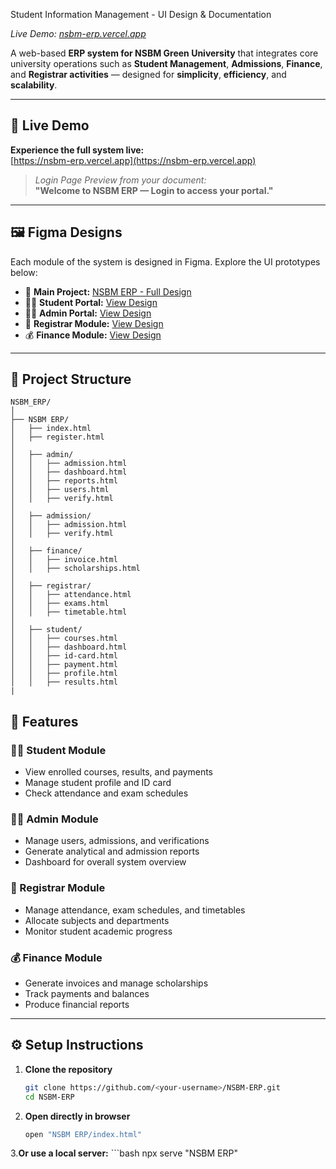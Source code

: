 Student Information Management - UI Design & Documentation


*Live Demo: [nsbm-erp.vercel.app](https://nsbm-erp.vercel.app)*

A web-based **ERP system for NSBM Green University** that integrates core university operations such as **Student Management**, **Admissions**, **Finance**, and **Registrar activities** — designed for **simplicity**, **efficiency**, and **scalability**.

---

## 🌟 Live Demo

**Experience the full system live:**  
[https://nsbm-erp.vercel.app](https://nsbm-erp.vercel.app)  

> *Login Page Preview from your document:*  
> **"Welcome to NSBM ERP — Login to access your portal."**

---

## 🖼️ Figma Designs

Each module of the system is designed in Figma. Explore the UI prototypes below:

- 🎨 **Main Project:** [NSBM ERP - Full Design](https://www.figma.com/design/Sr5XxbNgxNKynJEB6fD61U/NSBM-ERP?node-id=30-1765&t=lbmxtx5HzdxgTfMo-1)
- 👨‍🎓 **Student Portal:** [View Design](https://www.figma.com/proto/Sr5XxbNgxNKynJEB6fD61U/NSBM-ERP?node-id=18-1519&p=f&t=VXU2Hd3kNRJKpmZY-1&scaling=min-zoom&content-scaling=fixed&page-id=0%3A1&starting-point-node-id=18%3A1519&show-proto-sidebar=1)
- 🧑‍💼 **Admin Portal:** [View Design](https://www.figma.com/proto/Sr5XxbNgxNKynJEB6fD61U/NSBM-ERP?node-id=24-189&p=f&t=OvyJHdGs4yz8rM6O-1&scaling=min-zoom&content-scaling=fixed&page-id=1%3A163&starting-point-node-id=24%3A189&show-proto-sidebar=1)
- 🧾 **Registrar Module:** [View Design](https://www.figma.com/proto/Sr5XxbNgxNKynJEB6fD61U/NSBM-ERP?node-id=28-1367&p=f&t=DxX5iv6gdKYkVrfd-1&scaling=min-zoom&content-scaling=fixed&page-id=28%3A1363&starting-point-node-id=28%3A1367&show-proto-sidebar=1)
- 💰 **Finance Module:** [View Design](https://www.figma.com/proto/Sr5XxbNgxNKynJEB6fD61U/NSBM-ERP?node-id=30-1767&p=f&t=FWr0HCuPatmHKFBQ-1&scaling=min-zoom&content-scaling=fixed&page-id=30%3A1765&starting-point-node-id=30%3A1767&show-proto-sidebar=1)

---

## 📁 Project Structure

```plaintext
NSBM_ERP/
│
├── NSBM ERP/
│   ├── index.html
│   ├── register.html
│
│   ├── admin/
│   │   ├── admission.html
│   │   ├── dashboard.html
│   │   ├── reports.html
│   │   ├── users.html
│   │   ├── verify.html
│
│   ├── admission/
│   │   ├── admission.html
│   │   ├── verify.html
│
│   ├── finance/
│   │   ├── invoice.html
│   │   ├── scholarships.html
│
│   ├── registrar/
│   │   ├── attendance.html
│   │   ├── exams.html
│   │   ├── timetable.html
│
│   ├── student/
│   │   ├── courses.html
│   │   ├── dashboard.html
│   │   ├── id-card.html
│   │   ├── payment.html
│   │   ├── profile.html
│   │   ├── results.html
|
```



## 🚀 Features

### 👨‍🎓 Student Module
- View enrolled courses, results, and payments  
- Manage student profile and ID card  
- Check attendance and exam schedules  

### 🧑‍💼 Admin Module
- Manage users, admissions, and verifications  
- Generate analytical and admission reports  
- Dashboard for overall system overview  

### 🧾 Registrar Module
- Manage attendance, exam schedules, and timetables  
- Allocate subjects and departments  
- Monitor student academic progress  

### 💰 Finance Module
- Generate invoices and manage scholarships  
- Track payments and balances  
- Produce financial reports  

---

## ⚙️ Setup Instructions

1. **Clone the repository**
   ```bash
   git clone https://github.com/<your-username>/NSBM-ERP.git
   cd NSBM-ERP

2. **Open directly in browser**
   ```bash
   open "NSBM ERP/index.html"
   
3.**Or use a local server:**
    ```bash
    npx serve "NSBM ERP"
    
